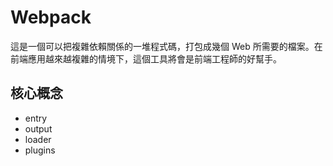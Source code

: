 # Webpack

這是一個可以把複雜依賴關係的一堆程式碼，打包成幾個 Web 所需要的檔案。在前端應用越來越複雜的情境下，這個工具將會是前端工程師的好幫手。

## 核心概念

* entry
* output
* loader
* plugins
